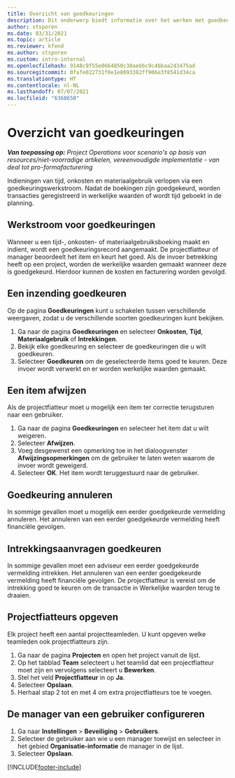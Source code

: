 ```yaml
---
title: Overzicht van goedkeuringen
description: Dit onderwerp biedt informatie over het werken met goedkeuringen in Project Operations.
author: stsporen
ms.date: 03/31/2021
ms.topic: article
ms.reviewer: kfend
ms.author: stsporen
ms.custom: intro-internal
ms.openlocfilehash: 9148c9f55e8664850c38aebbc9c4bbaa243475ad
ms.sourcegitcommit: 0fafe022731f0e1e8693382ff906e3f8541d34ca
ms.translationtype: HT
ms.contentlocale: nl-NL
ms.lasthandoff: 07/07/2021
ms.locfileid: "6368650"
---
```

# <a name="approvals-overview"></a>Overzicht van goedkeuringen

_**Van toepassing op:** Project Operations voor scenario's op basis van resources/niet-voorradige artikelen, vereenvoudigde implementatie - van deal tot pro-formafacturering_

Indieningen van tijd, onkosten en materiaalgebruik verlopen via een goedkeuringswerkstroom. Nadat de boekingen zijn goedgekeurd, worden transacties geregistreerd in werkelijke waarden of wordt tijd geboekt in de planning.

## <a name="approvals-workflow"></a>Werkstroom voor goedkeuringen
Wanneer u een tijd-, onkosten- of materiaalgebruiksboeking maakt en indient, wordt een goedkeuringsrecord aangemaakt. De projectfiatteur of manager beoordeelt het item en keurt het goed. Als de invoer betrekking heeft op een project, worden de werkelijke waarden gemaakt wanneer deze is goedgekeurd. Hierdoor kunnen de kosten en facturering worden gevolgd.

## <a name="approve-an-entry"></a>Een inzending goedkeuren
Op de pagina **Goedkeuringen** kunt u schakelen tussen verschillende weergaven, zodat u de verschillende soorten goedkeuringen kunt bekijken.
  
1. Ga naar de pagina **Goedkeuringen** en selecteer **Onkosten**, **Tijd**, **Materiaalgebruik** of **Intrekkingen**.
2. Bekijk elke goedkeuring en selecteer de goedkeuringen die u wilt goedkeuren.
3. Selecteer **Goedkeuren** om de geselecteerde items goed te keuren.
Deze invoer wordt verwerkt en er worden werkelijke waarden gemaakt.

## <a name="reject-an-entry"></a>Een item afwijzen
Als de projectfiatteur moet u mogelijk een item ter correctie terugsturen naar een gebruiker.
  
1. Ga naar de pagina **Goedkeuringen** en selecteer het item dat u wilt weigeren. 
2. Selecteer **Afwijzen**.
3. Voeg desgewenst een opmerking toe in het dialoogvenster **Afwijzingsopmerkingen** om de gebruiker te laten weten waarom de invoer wordt geweigerd.
4. Selecteer **OK**. Het item wordt teruggestuurd naar de gebruiker.
  
## <a name="cancel-approval"></a>Goedkeuring annuleren
In sommige gevallen moet u mogelijk een eerder goedgekeurde vermelding annuleren. Het annuleren van een eerder goedgekeurde vermelding heeft financiële gevolgen. 

## <a name="approving-recall-requests"></a>Intrekkingsaanvragen goedkeuren
In sommige gevallen moet een adviseur een eerder goedgekeurde vermelding intrekken. Het annuleren van een eerder goedgekeurde vermelding heeft financiële gevolgen. De projectfiatteur is vereist om de intrekking goed te keuren om de transactie in Werkelijke waarden terug te draaien.

## <a name="specify-project-approvers"></a>Projectfiatteurs opgeven
Elk project heeft een aantal projectteamleden. U kunt opgeven welke teamleden ook projectfiatteurs zijn.

1. Ga naar de pagina **Projecten** en open het project vanuit de lijst.
2. Op het tabblad **Team** selecteert u het teamlid dat een projectfiatteur moet zijn en vervolgens selecteert u **Bewerken**.
3. Stel het veld **Projectfiatteur** in op **Ja**.
4. Selecteer **Opslaan**.
5. Herhaal stap 2 tot en met 4 om extra projectfiatteurs toe te voegen.

## <a name="configure-the-users-manager"></a>De manager van een gebruiker configureren

1. Ga naar **Instellingen** > **Beveiliging** > **Gebruikers**.
2. Selecteer de gebruiker aan wie u een manager toewijst en selecteer in het gebied **Organisatie-informatie** de manager in de lijst. 
3. Selecteer **Opslaan**.




[!INCLUDE[footer-include](../includes/footer-banner.md)]
